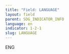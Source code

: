 ```yaml
---
title: "Field: LANGUAGE"
layout: field
parent: SDG_INDICATOR_INFO
language: en
indicator: 1-2-1
slug: LANGUAGE
---
```

ENG